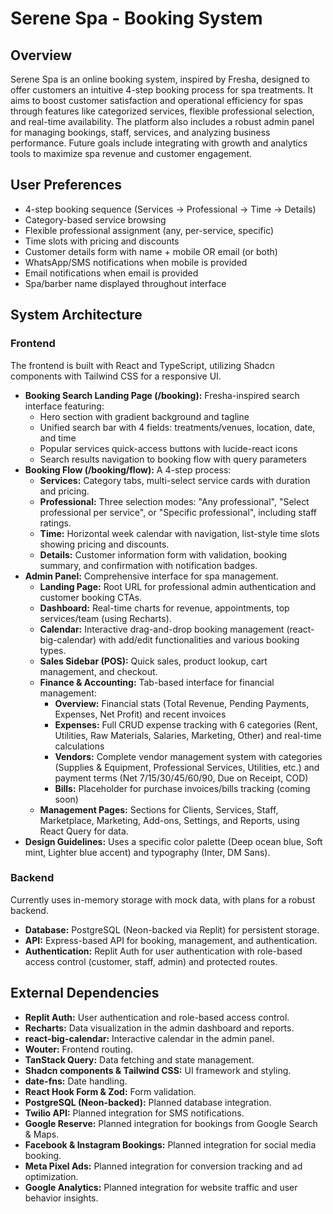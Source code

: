 # Serene Spa - Booking System

## Overview
Serene Spa is an online booking system, inspired by Fresha, designed to offer customers an intuitive 4-step booking process for spa treatments. It aims to boost customer satisfaction and operational efficiency for spas through features like categorized services, flexible professional selection, and real-time availability. The platform also includes a robust admin panel for managing bookings, staff, services, and analyzing business performance. Future goals include integrating with growth and analytics tools to maximize spa revenue and customer engagement.

## User Preferences
- 4-step booking sequence (Services → Professional → Time → Details)
- Category-based service browsing
- Flexible professional assignment (any, per-service, specific)
- Time slots with pricing and discounts
- Customer details form with name + mobile OR email (or both)
- WhatsApp/SMS notifications when mobile is provided
- Email notifications when email is provided
- Spa/barber name displayed throughout interface

## System Architecture

### Frontend
The frontend is built with React and TypeScript, utilizing Shadcn components with Tailwind CSS for a responsive UI.
- **Booking Search Landing Page (/booking):** Fresha-inspired search interface featuring:
  - Hero section with gradient background and tagline
  - Unified search bar with 4 fields: treatments/venues, location, date, and time
  - Popular services quick-access buttons with lucide-react icons
  - Search results navigation to booking flow with query parameters
- **Booking Flow (/booking/flow):** A 4-step process:
  - **Services:** Category tabs, multi-select service cards with duration and pricing.
  - **Professional:** Three selection modes: "Any professional", "Select professional per service", or "Specific professional", including staff ratings.
  - **Time:** Horizontal week calendar with navigation, list-style time slots showing pricing and discounts.
  - **Details:** Customer information form with validation, booking summary, and confirmation with notification badges.
- **Admin Panel:** Comprehensive interface for spa management.
  - **Landing Page:** Root URL for professional admin authentication and customer booking CTAs.
  - **Dashboard:** Real-time charts for revenue, appointments, top services/team (using Recharts).
  - **Calendar:** Interactive drag-and-drop booking management (react-big-calendar) with add/edit functionalities and various booking types.
  - **Sales Sidebar (POS):** Quick sales, product lookup, cart management, and checkout.
  - **Finance & Accounting:** Tab-based interface for financial management:
    - **Overview:** Financial stats (Total Revenue, Pending Payments, Expenses, Net Profit) and recent invoices
    - **Expenses:** Full CRUD expense tracking with 6 categories (Rent, Utilities, Raw Materials, Salaries, Marketing, Other) and real-time calculations
    - **Vendors:** Complete vendor management system with categories (Supplies & Equipment, Professional Services, Utilities, etc.) and payment terms (Net 7/15/30/45/60/90, Due on Receipt, COD)
    - **Bills:** Placeholder for purchase invoices/bills tracking (coming soon)
  - **Management Pages:** Sections for Clients, Services, Staff, Marketplace, Marketing, Add-ons, Settings, and Reports, using React Query for data.
- **Design Guidelines:** Uses a specific color palette (Deep ocean blue, Soft mint, Lighter blue accent) and typography (Inter, DM Sans).

### Backend
Currently uses in-memory storage with mock data, with plans for a robust backend.
- **Database:** PostgreSQL (Neon-backed via Replit) for persistent storage.
- **API:** Express-based API for booking, management, and authentication.
- **Authentication:** Replit Auth for user authentication with role-based access control (customer, staff, admin) and protected routes.

## External Dependencies
- **Replit Auth:** User authentication and role-based access control.
- **Recharts:** Data visualization in the admin dashboard and reports.
- **react-big-calendar:** Interactive calendar in the admin panel.
- **Wouter:** Frontend routing.
- **TanStack Query:** Data fetching and state management.
- **Shadcn components & Tailwind CSS:** UI framework and styling.
- **date-fns:** Date handling.
- **React Hook Form & Zod:** Form validation.
- **PostgreSQL (Neon-backed):** Planned database integration.
- **Twilio API:** Planned integration for SMS notifications.
- **Google Reserve:** Planned integration for bookings from Google Search & Maps.
- **Facebook & Instagram Bookings:** Planned integration for social media booking.
- **Meta Pixel Ads:** Planned integration for conversion tracking and ad optimization.
- **Google Analytics:** Planned integration for website traffic and user behavior insights.